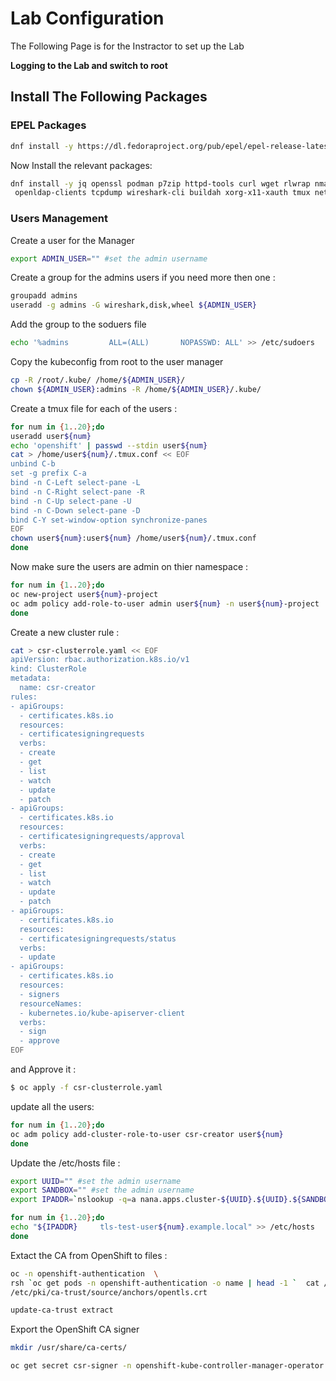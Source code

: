 # Lab Configuration

The Following Page is for the Instractor to set up the Lab

**Logging to the Lab and switch to root**

## Install The Following Packages

### EPEL Packages
```bash
dnf install -y https://dl.fedoraproject.org/pub/epel/epel-release-latest-8.noarch.rpm
```

Now Install the relevant packages:
```bash
dnf install -y jq openssl podman p7zip httpd-tools curl wget rlwrap nmap telnet ftp tftp\
 openldap-clients tcpdump wireshark-cli buildah xorg-x11-xauth tmux net-tools nfs-utils skopeo make 
```

### Users Management

Create a user for the Manager

```bash
export ADMIN_USER="" #set the admin username
```

Create a group for the admins users if you need more then one :
```bash
groupadd admins
useradd -g admins -G wireshark,disk,wheel ${ADMIN_USER}
```

Add the group to the soduers file
```bash
echo '%admins         ALL=(ALL)       NOPASSWD: ALL' >> /etc/sudoers
```

Copy the kubeconfig from root to the user manager
```bash
cp -R /root/.kube/ /home/${ADMIN_USER}/
chown ${ADMIN_USER}:admins -R /home/${ADMIN_USER}/.kube/
```

Create a tmux file for each of the users :

```bash
for num in {1..20};do
useradd user${num}
echo 'openshift' | passwd --stdin user${num} 
cat > /home/user${num}/.tmux.conf << EOF
unbind C-b
set -g prefix C-a
bind -n C-Left select-pane -L
bind -n C-Right select-pane -R
bind -n C-Up select-pane -U
bind -n C-Down select-pane -D
bind C-Y set-window-option synchronize-panes
EOF
chown user${num}:user${num} /home/user${num}/.tmux.conf
done
```

Now make sure the users are admin on thier namespace :
```bash
for num in {1..20};do
oc new-project user${num}-project
oc adm policy add-role-to-user admin user${num} -n user${num}-project
done
```

Create a new cluster rule :
```bash
cat > csr-clusterrole.yaml << EOF
apiVersion: rbac.authorization.k8s.io/v1
kind: ClusterRole
metadata:
  name: csr-creator
rules:
- apiGroups:
  - certificates.k8s.io
  resources:
  - certificatesigningrequests
  verbs:
  - create
  - get
  - list
  - watch
  - update
  - patch
- apiGroups:
  - certificates.k8s.io
  resources:
  - certificatesigningrequests/approval
  verbs:
  - create
  - get
  - list
  - watch
  - update
  - patch
- apiGroups:
  - certificates.k8s.io
  resources:
  - certificatesigningrequests/status
  verbs:
  - update
- apiGroups:
  - certificates.k8s.io
  resources:
  - signers
  resourceNames:
  - kubernetes.io/kube-apiserver-client
  verbs:
  - sign
  - approve
EOF
```
and Approve it :
```bash
$ oc apply -f csr-clusterrole.yaml
```

update all the users:
```bash
for num in {1..20};do
oc adm policy add-cluster-role-to-user csr-creator user${num}
done
```

Update the /etc/hosts file :
```bash
export UUID="" #set the admin username
export SANDBOX="" #set the admin username
export IPADDR=`nslookup -q=a nana.apps.cluster-${UUID}.${UUID}.${SANDBOX} | grep Address | awk '{print $2}' | awk -F'#' '{print $1}'`

for num in {1..20};do
echo "${IPADDR}     tls-test-user${num}.example.local" >> /etc/hosts
done
```
Extact the CA from OpenShift to files :

```bash
oc -n openshift-authentication  \
rsh `oc get pods -n openshift-authentication -o name | head -1 `  cat /run/secrets/kubernetes.io/serviceaccount/ca.crt > \
/etc/pki/ca-trust/source/anchors/opentls.crt

update-ca-trust extract
```

Export the OpenShift CA signer 
```bash
mkdir /usr/share/ca-certs/

oc get secret csr-signer -n openshift-kube-controller-manager-operator -o template='{{ index .data "tls.crt"}}' | base64 -d > /usr/share/ca-certs/ocp-ca.crt
```

